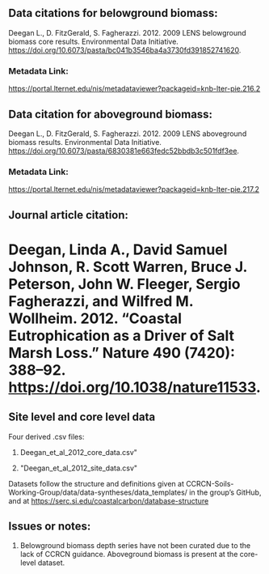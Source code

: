 ## Data citations for belowground biomass:
Deegan L., D. FitzGerald, S. Fagherazzi. 2012. 2009 LENS belowground biomass core results. Environmental Data Initiative. https://doi.org/10.6073/pasta/bc041b3546ba4a3730fd391852741620. 
### Metadata Link:
https://portal.lternet.edu/nis/metadataviewer?packageid=knb-lter-pie.216.2

## Data citation for aboveground biomass: 
Deegan L., D. FitzGerald, S. Fagherazzi. 2012. 2009 LENS aboveground biomass results. Environmental Data Initiative. https://doi.org/10.6073/pasta/6830381e663fedc52bbdb3c501fdf3ee. 
### Metadata Link: 
https://portal.lternet.edu/nis/metadataviewer?packageid=knb-lter-pie.217.2

## Journal article citation: 
# Deegan, Linda A., David Samuel Johnson, R. Scott Warren, Bruce J. Peterson, John W. Fleeger, Sergio Fagherazzi, and Wilfred M. Wollheim. 2012. “Coastal Eutrophication as a Driver of Salt Marsh Loss.” Nature 490 (7420): 388–92. https://doi.org/10.1038/nature11533.

## Site level and core level data

Four derived .csv files:

1. Deegan_et_al_2012_core_data.csv"

2. "Deegan_et_al_2012_site_data.csv"

Datasets follow the structure and definitions given at CCRCN-Soils-Working-Group/data/data-syntheses/data_templates/ in the group’s GitHub, and at https://serc.si.edu/coastalcarbon/database-structure

## Issues or notes: 
 1. Belowground biomass depth series have not been curated due to the lack of CCRCN guidance. Aboveground biomass is present at the core-level dataset.